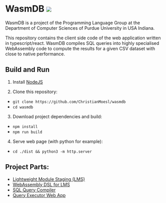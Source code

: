 # WasmDB ![](https://github.com/ChristianMoesl/wasmdb/workflows/CI/badge.svg)

WasmDB is a project of the Programming Language Group at the Department of Computer Sciences of Purdue University in USA Indiana.

This repository contains the client side code of the web application written in typescript/react. 
WasmDB compiles SQL queries into highly specialised WebAssembly code to compute the results for a given CSV dataset with close to native performance. 

## Build and Run 

1. Install [NodeJS](https://nodejs.org/)

2. Clone this repository:
  * `git clone https://github.com/ChristianMoesl/wasmdb` 
  * `cd wasmdb`

3. Download project dependencies and build:
  * `npm install`
  * `npm run build`

4. Serve web page (with python for example):
  * `cd ./dist && python3 -m http.server`

## Project Parts:
+ [Lightweight Module Staging (LMS)](https://github.com/TiarkRompf/lms-clean) 
+ [WebAssembly DSL for LMS](https://github.com/ChristianMoesl/lms-wasm)
+ [SQL Query Compiler](https://github.com/ChristianMoesl/wasmdb-backend)
+ [Query Executor Web App](https://github.com/ChristianMoesl/wasmdb)

